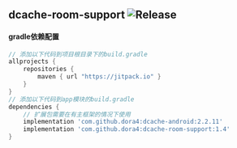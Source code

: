dcache-room-support
![Release](https://jitpack.io/v/dora4/dcache-room-support.svg)
--------------------------------

#### gradle依赖配置

```groovy
// 添加以下代码到项目根目录下的build.gradle
allprojects {
    repositories {
        maven { url "https://jitpack.io" }
    }
}
// 添加以下代码到app模块的build.gradle
dependencies {
    // 扩展包需要在有主框架的情况下使用
    implementation 'com.github.dora4:dcache-android:2.2.11'
    implementation 'com.github.dora4:dcache-room-support:1.4'
}
```
